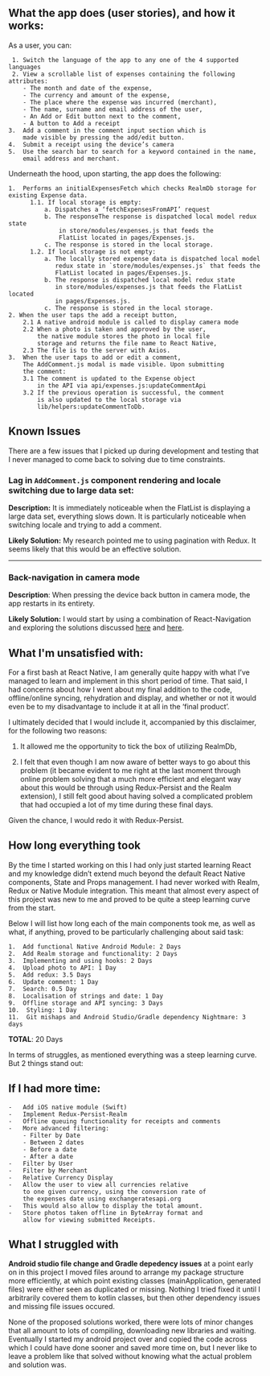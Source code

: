 ﻿## What the app does (user stories), and how it works:

As a user, you can:

     1. Switch the language of the app to any one of the 4 supported languages
     2. View a scrollable list of expenses containing the following attributes:
    	- The month and date of the expense,
    	- The currency and amount of the expense,
    	- The place where the expense was incurred (merchant),
    	- The name, surname and email address of the user,
    	- An Add or Edit button next to the comment,
    	- A button to Add a receipt
    3.  Add a comment in the comment input section which is
    	made visible by pressing the add/edit button.
    4.  Submit a receipt using the device’s camera
    5.  Use the search bar to search for a keyword contained in the name,
    	email address and merchant.

Underneath the hood, upon starting, the app does the following:

    1.  Performs an initialExpensesFetch which checks RealmDb storage for existing Expense data.
    	  1.1. If local storage is empty:
    		  a. Dispatches a ‘fetchExpensesFromAPI’ request
    		  b. The responseThe response is dispatched local model redux state
    		      in store/modules/expenses.js that feeds the
    		      FlatList located in pages/Expenses.js.
    		  c. The response is stored in the local storage.
    	  1.2. If local storage is not empty:
    		  a. The locally stored expense data is dispatched local model
    		     redux state in `store/modules/expenses.js` that feeds the
    		     FlatList located in pages/Expenses.js.
    		  b. The response is dispatched local model redux state
    		     in store/modules/expenses.js that feeds the FlatList located
    		     in pages/Expenses.js.
    		  c. The response is stored in the local storage.
    2. When the user taps the add a receipt button,
        2.1 A native android module is called to display camera mode
        2.2 When a photo is taken and approved by the user,
    	    the native module stores the photo in local file
    	    storage and returns the file name to React Native,
    	2.3 The file is to the server with Axios.
    3.  When the user taps to add or edit a comment,
        The AddComment.js modal is made visible. Upon submitting
        the comment:
        3.1 The comment is updated to the Expense object
    	    in the API via api/expenses.js:updateCommentApi
        3.2 If the previous operation is successful, the comment
    	    is also updated to the local storage via
    	    lib/helpers:updateCommentToDb.

## Known Issues

There are a few issues that I picked up during development and testing that I never managed to come back to solving due to time constraints.

### Lag in `AddComment.js` component rendering and locale switching due to large data set:

**Description:**
It is immediately noticeable when the FlatList is displaying a large data set, everything slows down. It is particularly noticeable when switching locale and trying to add a comment.

**Likely Solution:**
My research pointed me to using pagination with Redux. It seems likely that this would be an effective solution.

---

### Back-navigation in camera mode

**Description**:
When pressing the device back button in camera mode, the app restarts in its entirety.

**Likely Solution:**
I would start by using a combination of React-Navigation and exploring the solutions discussed [here](https://stackoverflow.com/questions/45031085/react-native-device-back-button-handling) and [here](https://medium.com/building-with-react-native/android-back-button-handling-in-react-native-apps-1x08-e3acb0990011).

## What I'm unsatisfied with:

For a first bash at React Native, I am generally quite happy with what I’ve managed to learn and implement in this short period of time. That said, I had concerns about how I went about my final addition to the code, offline/online syncing, rehydration and display, and whether or not it would even be to my disadvantage to include it at all in the ‘final product’.

I ultimately decided that I would include it, accompanied by this disclaimer, for the following two reasons:

1.  It allowed me the opportunity to tick the box of utilizing RealmDb,

2.  I felt that even though I am now aware of better ways to go about this problem (it became evident to me right at the last moment through online problem solving that a much more efficient and elegant way about this would be through using Redux-Persist and the Realm extension), I still felt good about having solved a complicated problem that had occupied a lot of my time during these final days.

Given the chance, I would redo it with Redux-Persist.

## How long everything took

By the time I started working on this I had only just started learning React and my knowledge didn’t extend much beyond the default React Native components, State and Props management. I had never worked with Realm, Redux or Native Module integration. This meant that almost every aspect of this project was new to me and proved to be quite a steep learning curve from the start.

Below I will list how long each of the main components took me, as well as what, if anything, proved to be particularly challenging about said task:

    1.  Add functional Native Android Module: 2 Days
    2.  Add Realm storage and functionality: 2 Days
    3.  Implementing and using hooks: 2 Days
    4.  Upload photo to API: 1 Day
    5.  Add redux: 3.5 Days
    6.  Update comment: 1 Day
    7.  Search: 0.5 Day
    8.  Localisation of strings and date: 1 Day
    9.  Offline storage and API syncing: 3 Days
    10.  Styling: 1 Day
    11.  Git mishaps and Android Studio/Gradle dependency Nightmare: 3 days

**TOTAL**: 20 Days

In terms of struggles, as mentioned everything was a steep learning curve. But 2 things stand out:

## If I had more time:

    -   Add iOS native module (Swift)
    -   Implement Redux-Persist-Realm
    -   Offline queuing functionality for receipts and comments
    -   More advanced filtering:
    	- Filter by Date
        - Between 2 dates
        - Before a date
        - After a date
    -   Filter by User
    -   Filter by Merchant
    -   Relative Currency Display
    -   Allow the user to view all currencies relative
        to one given currency, using the conversion rate of
        the expenses date using exchangeratesapi.org
    -   This would also allow to display the total amount.
    -   Store photos taken offline in ByteArray format and
        allow for viewing submitted Receipts.

## What I struggled with

**Android studio file change and Gradle depedency issues**
at a point early on in this project I moved files around to arrange my package structure more efficiently, at which point existing classes (mainApplication, generated files) were either seen as duplicated or missing. Nothing I tried fixed it until I arbitrarily covered them to kotlin classes, but then other dependency issues and missing file issues occured.
  
None of the proposed solutions worked, there were lots of minor changes that all amount to lots of compiling, downloading new libraries and waiting. Eventually I started my android project over and copied the code across which I could have done sooner and saved more time on, but I never like to leave a problem like that solved without knowing what the actual problem and solution was.

